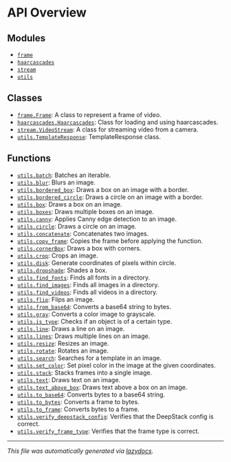 <!-- markdownlint-disable -->

# API Overview

## Modules

- [`frame`](./frame.md#module-frame)
- [`haarcascades`](./haarcascades.md#module-haarcascades)
- [`stream`](./stream.md#module-stream)
- [`utils`](./utils.md#module-utils)

## Classes

- [`frame.Frame`](./frame.md#class-frame): A class to represent a frame of video.
- [`haarcascades.Haarcascades`](./haarcascades.md#class-haarcascades): Class for loading and using haarcascades.
- [`stream.VideoStream`](./stream.md#class-videostream): A class for streaming video from a camera.
- [`utils.TemplateResponse`](./utils.md#class-templateresponse): TemplateResponse class.

## Functions

- [`utils.batch`](./utils.md#function-batch): Batches an iterable.
- [`utils.blur`](./utils.md#function-blur): Blurs an image.
- [`utils.bordered_box`](./utils.md#function-bordered_box): Draws a box on an image with a border.
- [`utils.bordered_circle`](./utils.md#function-bordered_circle): Draws a circle on an image with a border.
- [`utils.box`](./utils.md#function-box): Draws a box on an image.
- [`utils.boxes`](./utils.md#function-boxes): Draws multiple boxes on an image.
- [`utils.canny`](./utils.md#function-canny): Applies Canny edge detection to an image.
- [`utils.circle`](./utils.md#function-circle): Draws a circle on an image.
- [`utils.concatenate`](./utils.md#function-concatenate): Concatenates two images.
- [`utils.copy_frame`](./utils.md#function-copy_frame): Copies the frame before applying the function.
- [`utils.cornerBox`](./utils.md#function-cornerbox): Draws a box with corners.
- [`utils.crop`](./utils.md#function-crop): Crops an image.
- [`utils.disk`](./utils.md#function-disk): Generate coordinates of pixels within circle.
- [`utils.dropshade`](./utils.md#function-dropshade): Shades a box.
- [`utils.find_fonts`](./utils.md#function-find_fonts): Finds all fonts in a directory.
- [`utils.find_images`](./utils.md#function-find_images): Finds all images in a directory.
- [`utils.find_videos`](./utils.md#function-find_videos): Finds all videos in a directory.
- [`utils.flip`](./utils.md#function-flip): Flips an image.
- [`utils.from_base64`](./utils.md#function-from_base64): Converts a base64 string to bytes.
- [`utils.gray`](./utils.md#function-gray): Converts a color image to grayscale.
- [`utils.is_type`](./utils.md#function-is_type): Checks if an object is of a certain type.
- [`utils.line`](./utils.md#function-line): Draws a line on an image.
- [`utils.lines`](./utils.md#function-lines): Draws multiple lines on an image.
- [`utils.resize`](./utils.md#function-resize): Resizes an image.
- [`utils.rotate`](./utils.md#function-rotate): Rotates an image.
- [`utils.search`](./utils.md#function-search): Searches for a template in an image.
- [`utils.set_color`](./utils.md#function-set_color): Set pixel color in the image at the given coordinates.
- [`utils.stack`](./utils.md#function-stack): Stacks frames into a single image.
- [`utils.text`](./utils.md#function-text): Draws text on an image.
- [`utils.text_above_box`](./utils.md#function-text_above_box): Draws text above a box on an image.
- [`utils.to_base64`](./utils.md#function-to_base64): Converts bytes to a base64 string.
- [`utils.to_bytes`](./utils.md#function-to_bytes): Converts a frame to bytes.
- [`utils.to_frame`](./utils.md#function-to_frame): Converts bytes to a frame.
- [`utils.verify_deepstack_config`](./utils.md#function-verify_deepstack_config): Verifies that the DeepStack config is correct.
- [`utils.verify_frame_type`](./utils.md#function-verify_frame_type): Verifies that the frame type is correct.


---

_This file was automatically generated via [lazydocs](https://github.com/ml-tooling/lazydocs)._
